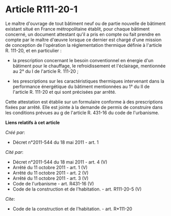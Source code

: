 # Article R111-20-1

Le maître d'ouvrage de tout bâtiment neuf ou de partie nouvelle de bâtiment existant situé en France métropolitaine établit,
pour chaque bâtiment concerné, un document attestant qu'il a pris en compte ou fait prendre en compte par le maître d'œuvre
lorsque ce dernier est chargé d'une mission de conception de l'opération la réglementation thermique définie à l'article R.
111-20, et en particulier :

- la prescription concernant le besoin conventionnel en énergie d'un bâtiment pour le chauffage, le refroidissement et
l'éclairage, mentionnée au 2° du I de l'article R. 111-20 ;

- les prescriptions sur les caractéristiques thermiques intervenant dans la performance énergétique du bâtiment mentionnées
au 1° du II de l'article R. 111-20 et qui sont précisées par arrêté. 

Cette attestation est établie sur un formulaire conforme à des prescriptions fixées par arrêté. Elle est jointe à la demande
de permis de construire dans les conditions prévues au g de l'article R. 431-16 du code de l'urbanisme.

**Liens relatifs à cet article**

_Créé par_:

  - Décret n°2011-544 du 18 mai 2011 - art. 1

_Cité par_:

  - Décret n°2011-544 du 18 mai 2011 - art. 4 (V)
  - Arrêté du 11 octobre 2011 - art. 1 (V)
  - Arrêté du 11 octobre 2011 - art. 2 (V)
  - Arrêté du 11 octobre 2011 - art. 3 (V)
  - Code de l'urbanisme - art. R431-16 (V)
  - Code de la construction et de l'habitation. - art. R111-20-5 (V)

_Cite_:

  - Code de la construction et de l'habitation. - art. R*111-20
